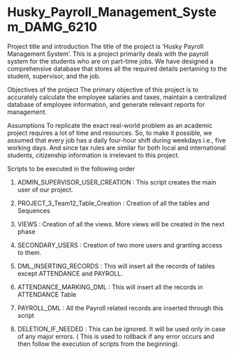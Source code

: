 # Husky_Payroll_Management_System_DAMG_6210

Project title and introduction
The title of the project is ‘Husky Payroll Management System’. This is a project primarily deals with the payroll system for the students who are on part-time jobs. We have designed a comprehensive database that stores all the required details pertaining to the student, supervisor, and the job.


Objectives of the project
The primary objective of this project is to accurately calculate the employee salaries and taxes, maintain a centralized database of employee information, and generate relevant reports for management.


Assumptions
To replicate the exact real-world problem as an academic project requires a lot of time and resources. So, to make it possible, we assumed that every job has a daily four-hour shift during weekdays i.e., five working days. And since tax rules are similar for both local and international students, citizenship information is irrelevant to this project.



Scripts to be executed in the following order

1. ADMIN_SUPERVISOR_USER_CREATION  : This script creates the main user of our project.

2. PROJECT_3_Team12_Table_Creation : Creation of all the tables and Sequences

3. VIEWS : Creation of all the views. More views will be created in the next phase

4. SECONDARY_USERS : Creation of two more users and granting access to them.

5. DML_INSERTING_RECORDS : This will insert all the records of tables except ATTENDANCE and PAYROLL.

6. ATTENDANCE_MARKING_DML : This will insert all the records in ATTENDANCE Table

7. PAYROLL_DML : All the Payroll related records are inserted through this script

8. DELETION_IF_NEEDED : This can be ignored. It will be used only in case of any major errors. ( This is used to rollback if any error occurs and then follow the execution of scripts from the beginning).
